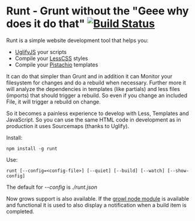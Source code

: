 # Runt - Grunt without the "Geee why does it do that" [![Build Status](https://secure.travis-ci.org/phidelta/runt.png)](http://travis-ci.org/#!/phidelta/runt)

Runt is a simple website development tool that helps you:

  * [UglifyJS](https://github.com/mishoo/UglifyJS2) your scripts
  * Compile your [LessCSS](https://github.com/cloudhead/less) styles
  * Compile your [Pistachio](https://github.com/phidelta/pistachio) templates

It can do that simpler than Grunt and in addition it can Monitor your filesystem for changes and do a rebuild when necessary.
Further more it will analyze the dependencies in templates (like partials) and less files (imports) that should trigger a
rebuild. So even if you change an included File, it will trigger a rebuild on change.

So it becomes a painless experience to develop with Less, Templates and JavaScript. So you can use the same HTML code in development as in production it uses Sourcemaps (thanks to Uglify).

Install:

    npm install -g runt

Use:

    runt [--config=<config-file>] [--quiet] [--build] [--watch] [--show-config]

The default for *--config* is *./runt.json*

Now grows support is also available. If the [growl node module](https://npmjs.org/package/growl) is available and functional it is used to also display a notification when a build item is completed.
